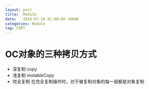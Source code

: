 ```yaml
---
layout: post
title:  Module
date:   2016-07-28 01:08:00 +0800
categories: Module
tag: COPY
---
```


# OC对象的三种拷贝方式
* 深复制 copy
* 浅复制  mutableCopy
* 完全复制 在完全复制操作时，对于被复制对象的每一层都是对象复制

